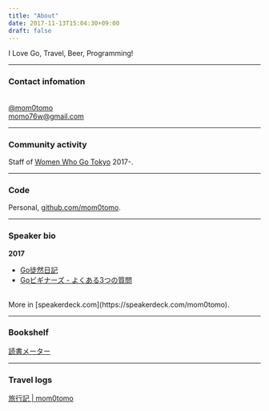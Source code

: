 ```yaml
---
title: "About"
date: 2017-11-13T15:04:30+09:00
draft: false
---
```

I Love Go, Travel, Beer, Programming!<br>

***

### Contact infomation
<br>[@mom0tomo](https://twitter.com/mom0tomo/)
<br>momo76w@gmail.com 

***

### Community activity
Staff of [Women Who Go Tokyo](https://womenwhogo-tokyo.connpass.com/) 2017-.

***

### Code
Personal, [github.com/mom0tomo](https://github.com/mom0tomo/).

***

### Speaker bio
**2017**

* [Go徒然日記](https://speakerdeck.com/mom0tomo/gotu-ran-ri-ji)
* [Goビギナーズ - よくある3つの質問](http://go-talks.appspot.com/github.com/mom0tomo/go-present/2017/10/go-beginners/present.slide#1) 

<br>
More in [speakerdeck.com](https://speakerdeck.com/mom0tomo).

***

### Bookshelf
[読書メーター](https://bookmeter.com/users/841516)

***

### Travel logs
[旅行記 | mom0tomo](http://mom0tomo.hatenablog.com/)
